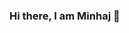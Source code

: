 ### Hi there, I am Minhaj 👋

<!--
**minhajulislam56/minhajulislam56** is a ✨ _special_ ✨ repository because its `README.md` (this file) appears on your GitHub profile.

Here are some ideas to get you started:

- 🔭 I’m currently working on ... Python, Django, REST API, PostgreSQL, AWS, Celery
- 🌱 I’m currently learning ... React JS
- 👯 I’m looking to collaborate on ... React JS
- 🤔 I’m looking for help with ... React JS
- 💬 Ask me about ... Anything
- 📫 How to reach me: ... [Website][http://minhaj.pythonanywhere.com/] or [Facebook][https://www.facebook.com/minhajul.islam.056]
- 😄 Pronouns: ... He/Him
- ⚡ Fun fact: ... Bathroom Singer
